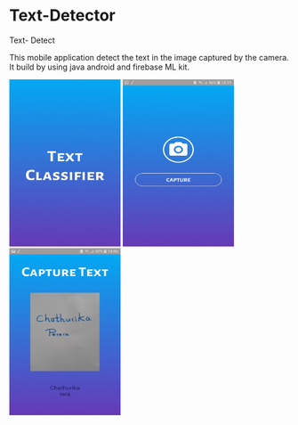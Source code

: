 # Text-Detector

Text- Detect

This mobile application detect the text in the image captured by the camera. It build by using java android and firebase ML kit.

<img src="images/pic2.jpg" width="200" height="300">    <img src="images/pic1.jpg" width="200" height="300">   <img src="images/pic3.jpg" width="200" height="300">


